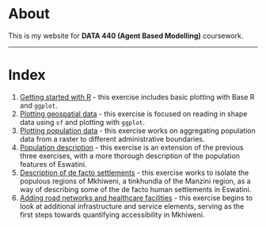 # About

 This is my website for **DATA 440 (Agent Based Modelling)** coursework.
 
 -------

# Index

1. [Getting started with R](getting_started_w_r.html) - this exercise includes basic plotting with Base R and `ggplot`.
2. [Plotting geospatial data](plotting_geospatial_data.html) - this exercise is focused on reading in shape data using `sf` and plotting with `ggplot`.
3. [Plotting population data](plotting_population_data.html) - this exercise works on aggregating population data from a raster to different administrative boundaries.
4. [Population description](population_description.html) - this exercise is an extension of the previous three exercises, with a more thorough description of the population features of Eswatini.
5. [Description of de facto settlements](description_of_settlements.html) - this exercise works to isolate the populous regions of Mkhiweni, a tinkhundla of the Manzini region, as a way of describing some of the de facto human settlements in Eswatini.
6. [Adding road networks and healthcare facilities](roads_and_healthcare.html) - this exercise begins to look at additional infrastructure and service elements, serving as the first steps towards quantifying accessibility in Mkhiweni.
